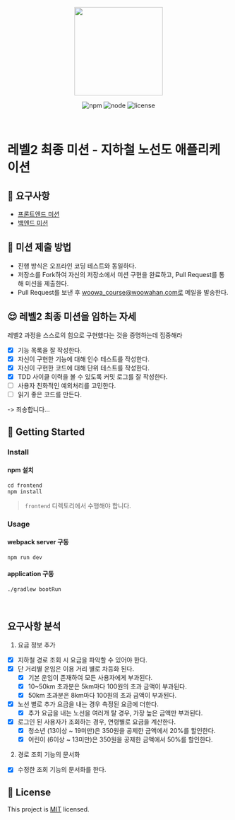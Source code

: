 <p align="center">
    <img width="200px;" src="https://raw.githubusercontent.com/woowacourse/atdd-subway-admin-frontend/master/images/main_logo.png"/>
</p>
<p align="center">
  <img alt="npm" src="https://img.shields.io/badge/npm-%3E%3D%205.5.0-blue">
  <img alt="node" src="https://img.shields.io/badge/node-%3E%3D%209.3.0-blue">
  <img alt="license" src="https://img.shields.io/github/license/woowacourse/atdd-subway-2020">
</p>

<br>

# 레벨2 최종 미션 - 지하철 노선도 애플리케이션

## 🎯 요구사항
- [프론트엔드 미션](https://github.com/woowacourse/atdd-subway-2020/blob/master/frontend-mission.md)
- [백엔드 미션](https://github.com/woowacourse/atdd-subway-2020/blob/master/backend-mission.md)

## 🤔 미션 제출 방법
- 진행 방식은 오프라인 코딩 테스트와 동일하다.
- 저장소를 Fork하여 자신의 저장소에서 미션 구현을 완료하고, Pull Request를 통해 미션을 제출한다.
- Pull Request를 보낸 후 woowa_course@woowahan.com로 메일을 발송한다.

## 😌 레벨2 최종 미션을 임하는 자세
레벨2 과정을 스스로의 힘으로 구현했다는 것을 증명하는데 집중해라
- [x] 기능 목록을 잘 작성한다.  
- [x] 자신이 구현한 기능에 대해 인수 테스트를 작성한다.
- [x] 자신이 구현한 코드에 대해 단위 테스트를 작성한다.
- [x] TDD 사이클 이력을 볼 수 있도록 커밋 로그를 잘 작성한다.
- [ ] 사용자 친화적인 예외처리를 고민한다.
- [ ] 읽기 좋은 코드를 만든다.

-> 죄송합니다...

## 🚀 Getting Started

### Install
#### npm 설치
```
cd frontend
npm install
```
> `frontend` 디렉토리에서 수행해야 합니다.

### Usage
#### webpack server 구동
```
npm run dev
```
#### application 구동
```
./gradlew bootRun
```
<br>

## 요구사항 분석
1. 요금 정보 추가
- [x] 지하철 경로 조회 시 요금을 파악할 수 있어야 한다.
- [x] 단 거리별 운임은 이용 거리 별로 차등화 된다.
    - [x] 기본 운임이 존재하여 모든 사용자에게 부과된다.
    - [x] 10~50km 초과분은 5km마다 100원의 초과 금액이 부과된다.
    - [x] 50km 초과분은 8km마다 100원의 초과 금액이 부과된다.
- [x] 노선 별로 추가 요금을 내는 경우 측정된 요금에 더한다.
    - [x] 추가 요금을 내는 노선을 여러개 탈 경우, 가장 높은 금액만 부과된다.
- [x] 로그인 된 사용자가 조회하는 경우, 연령별로 요금을 계산한다.
    - [x] 청소년 (13이상 ~ 19미만)은 350원을 공제한 금액에서 20%를 할인한다.
    - [x] 어린이 (6이상 ~ 13미만)은 350원을 공제한 금액에서 50%를 할인한다.

2. 경로 조회 기능의 문서화
- [x] 수정한 조회 기능의 문서화를 한다.
## 📝 License

This project is [MIT](https://github.com/woowacourse/atdd-subway-2020/blob/master/LICENSE.md) licensed.
